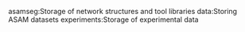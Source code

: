 asamseg:Storage of network structures and tool libraries
data:Storing ASAM datasets
experiments:Storage of experimental data
